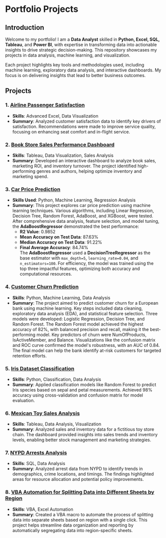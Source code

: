 # Portfolio Projects

## Introduction
Welcome to my portfolio! I am a **Data Analyst** skilled in **Python, Excel, SQL, Tableau**, and **Power BI**, with expertise in transforming data into actionable insights to drive strategic decision-making. This repository showcases my projects in data analysis, machine learning, and visualization.

Each project highlights key tools and methodologies used, including machine learning, exploratory data analysis, and interactive dashboards. My focus is on delivering insights that lead to better business outcomes.

## Projects

### 1. [Airline Passenger Satisfaction](./Airline%20Passenger%20Satisfaction)
   - **Skills**: Advanced Excel, Data Visualization  
   - **Summary**: Analyzed customer satisfaction data to identify key drivers of satisfaction. Recommendations were made to improve service quality, focusing on enhancing seat comfort and in-flight service.

### 2. [Book Store Sales Performance Dashboard](./Book%20Store%20Sales%20Performance%20Dashboard)
   - **Skills**: Tableau, Data Visualization, Sales Analysis  
   - **Summary**: Developed an interactive dashboard to analyze book sales, marketing ROI, and inventory turnover. The project identified high-performing genres and authors, helping optimize inventory and marketing spend.

### 3. [Car Price Prediction](https://github.com/Arka772/Portfolio-Projects/tree/main/Car%20Price%20Prediction)
- **Skills Used**: Python, Machine Learning, Regression Analysis  
- **Summary**: This project explores car price prediction using machine learning techniques. Various algorithms, including Linear Regression, Decision Tree, Random Forest, AdaBoost, and XGBoost, were tested. After comprehensive data analysis, feature selection, and model tuning, the **AdaBoostRegressor** demonstrated the best performance:
  - **R2 Value**: 0.9852
  - **Mean Accuracy on Test Data**: 87.63%
  - **Median Accuracy on Test Data**: 91.22%
  - **Final Average Accuracy**: 84.74%  
  The **AdaBoostRegressor** used a **DecisionTreeRegressor** as the base estimator with `max_depth=5`, `learning_rate=0.04`, and `n_estimators=100`. For efficiency, the model was trained using the top three impactful features, optimizing both accuracy and computational resources.

### 4. [Customer Churn Prediction](./Customer%20Churn%20Prediction)
   - **Skills**: Python, Machine Learning, Data Analysis  
   - **Summary**: The project aimed to predict customer churn for a European bank using machine learning. Key steps included data cleaning, exploratory data analysis (EDA), and statistical feature selection. Three models were developed: Logistic Regression, Decision Tree, and Random Forest. The Random Forest model achieved the highest accuracy of 82%, with balanced precision and recall, making it the best-performing model. Key predictors of churn were NumOfProducts, IsActiveMember, and Balance. Visualizations like the confusion matrix and ROC curve confirmed the model's robustness, with an AUC of 0.84. The final model can help the bank identify at-risk customers for targeted retention efforts.

### 5. [Iris Dataset Classification](./Iris%20Dataset%20Classification)
   - **Skills**: Python, Classification, Data Analysis  
   - **Summary**: Applied classification models like Random Forest to predict Iris species based on sepal and petal measurements. Achieved 98% accuracy using cross-validation and confusion matrix for model evaluation.

### 6. [Mexican Toy Sales Analysis](./Mexican%20Toy%20Sales%20Analysis)
   - **Skills**: Tableau, Data Analysis, Visualization  
   - **Summary**: Analyzed sales and inventory data for a fictitious toy store chain. The dashboard provided insights into sales trends and inventory levels, enabling better stock management and marketing strategies.

### 7. [NYPD Arrests Analysis](./NYPD%20Arrests%20Analysis)
   - **Skills**: SQL, Data Analysis  
   - **Summary**: Analyzed arrest data from NYPD to identify trends in demographics, crime locations, and timings. The findings highlighted areas for resource allocation and potential policy improvements.
### 8. [VBA Automation for Splitting Data into Different Sheets by Region](./VBA%20Automation%20for%20Splitting%20Data)
   - **Skills**: VBA, Excel Automation
   - **Summary**: Created a VBA macro to automate the process of splitting data into separate sheets based on region with a single click. This project helps streamline data organization and reporting by automatically segregating data into region-specific sheets.

